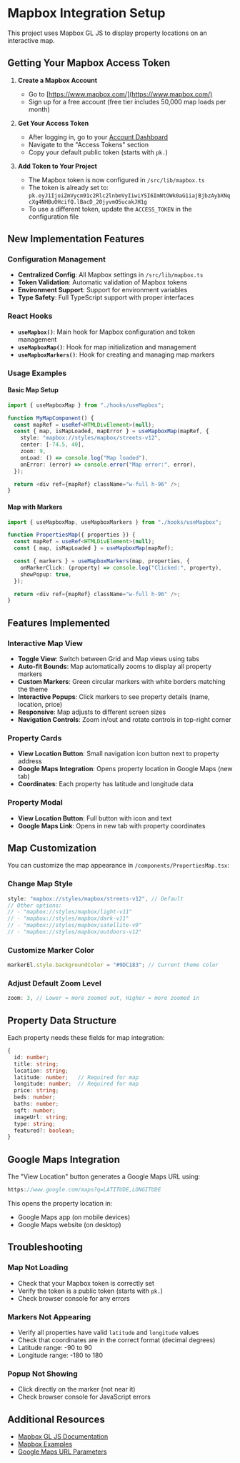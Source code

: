 # Mapbox Integration Setup

This project uses Mapbox GL JS to display property locations on an interactive map.

## Getting Your Mapbox Access Token

1. **Create a Mapbox Account**

   - Go to [https://www.mapbox.com/](https://www.mapbox.com/)
   - Sign up for a free account (free tier includes 50,000 map loads per month)

2. **Get Your Access Token**

   - After logging in, go to your [Account Dashboard](https://account.mapbox.com/)
   - Navigate to the "Access Tokens" section
   - Copy your default public token (starts with `pk.`)

3. **Add Token to Your Project**
   - The Mapbox token is now configured in `/src/lib/mapbox.ts`
   - The token is already set to: `pk.eyJ1IjoiZmVycm91c2Rlc2lnbmVyIiwiYSI6ImNtOWk0aG1iajBjbzAybXNqcXg4NHBuOHcifQ.lBacD_20jyvmO5ucakJH1g`
   - To use a different token, update the `ACCESS_TOKEN` in the configuration file

## New Implementation Features

### Configuration Management

- **Centralized Config**: All Mapbox settings in `/src/lib/mapbox.ts`
- **Token Validation**: Automatic validation of Mapbox tokens
- **Environment Support**: Support for environment variables
- **Type Safety**: Full TypeScript support with proper interfaces

### React Hooks

- **`useMapbox()`**: Main hook for Mapbox configuration and token management
- **`useMapboxMap()`**: Hook for map initialization and management
- **`useMapboxMarkers()`**: Hook for creating and managing map markers

### Usage Examples

#### Basic Map Setup

```typescript
import { useMapboxMap } from "./hooks/useMapbox";

function MyMapComponent() {
  const mapRef = useRef<HTMLDivElement>(null);
  const { map, isMapLoaded, mapError } = useMapboxMap(mapRef, {
    style: "mapbox://styles/mapbox/streets-v12",
    center: [-74.5, 40],
    zoom: 9,
    onLoad: () => console.log("Map loaded"),
    onError: (error) => console.error("Map error:", error),
  });

  return <div ref={mapRef} className="w-full h-96" />;
}
```

#### Map with Markers

```typescript
import { useMapboxMap, useMapboxMarkers } from "./hooks/useMapbox";

function PropertiesMap({ properties }) {
  const mapRef = useRef<HTMLDivElement>(null);
  const { map, isMapLoaded } = useMapboxMap(mapRef);

  const { markers } = useMapboxMarkers(map, properties, {
    onMarkerClick: (property) => console.log("Clicked:", property),
    showPopup: true,
  });

  return <div ref={mapRef} className="w-full h-96" />;
}
```

## Features Implemented

### Interactive Map View

- **Toggle View**: Switch between Grid and Map views using tabs
- **Auto-fit Bounds**: Map automatically zooms to display all property markers
- **Custom Markers**: Green circular markers with white borders matching the theme
- **Interactive Popups**: Click markers to see property details (name, location, price)
- **Responsive**: Map adjusts to different screen sizes
- **Navigation Controls**: Zoom in/out and rotate controls in top-right corner

### Property Cards

- **View Location Button**: Small navigation icon button next to property address
- **Google Maps Integration**: Opens property location in Google Maps (new tab)
- **Coordinates**: Each property has latitude and longitude data

### Property Modal

- **View Location Button**: Full button with icon and text
- **Google Maps Link**: Opens in new tab with property coordinates

## Map Customization

You can customize the map appearance in `/components/PropertiesMap.tsx`:

### Change Map Style

```typescript
style: "mapbox://styles/mapbox/streets-v12", // Default
// Other options:
// - "mapbox://styles/mapbox/light-v11"
// - "mapbox://styles/mapbox/dark-v11"
// - "mapbox://styles/mapbox/satellite-v9"
// - "mapbox://styles/mapbox/outdoors-v12"
```

### Customize Marker Color

```typescript
markerEl.style.backgroundColor = "#9DC183"; // Current theme color
```

### Adjust Default Zoom Level

```typescript
zoom: 3, // Lower = more zoomed out, Higher = more zoomed in
```

## Property Data Structure

Each property needs these fields for map integration:

```typescript
{
  id: number;
  title: string;
  location: string;
  latitude: number;   // Required for map
  longitude: number;  // Required for map
  price: string;
  beds: number;
  baths: number;
  sqft: number;
  imageUrl: string;
  type: string;
  featured?: boolean;
}
```

## Google Maps Integration

The "View Location" button generates a Google Maps URL using:

```typescript
https://www.google.com/maps?q=LATITUDE,LONGITUDE
```

This opens the property location in:

- Google Maps app (on mobile devices)
- Google Maps website (on desktop)

## Troubleshooting

### Map Not Loading

- Check that your Mapbox token is correctly set
- Verify the token is a public token (starts with `pk.`)
- Check browser console for any errors

### Markers Not Appearing

- Verify all properties have valid `latitude` and `longitude` values
- Check that coordinates are in the correct format (decimal degrees)
- Latitude range: -90 to 90
- Longitude range: -180 to 180

### Popup Not Showing

- Click directly on the marker (not near it)
- Check browser console for JavaScript errors

## Additional Resources

- [Mapbox GL JS Documentation](https://docs.mapbox.com/mapbox-gl-js/guides/)
- [Mapbox Examples](https://docs.mapbox.com/mapbox-gl-js/examples/)
- [Google Maps URL Parameters](https://developers.google.com/maps/documentation/urls/get-started)
